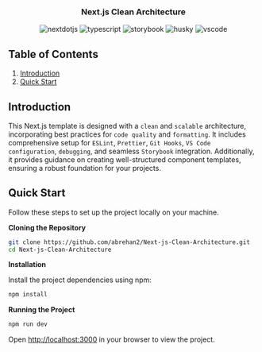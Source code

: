 <div align="center">
  <h3 align="center">Next.js Clean Architecture</h3>
   <div>
    <img src="https://img.shields.io/badge/-Next_JS-black?style=for-the-badge&logoColor=white&logo=nextdotjs&color=000000" alt="nextdotjs" />
    <img src="https://img.shields.io/badge/-TypeScript-black?style=for-the-badge&logoColor=white&logo=typescript&color=3178C6" alt="typescript" />
    <img src="https://img.shields.io/badge/-Storybook-black?style=for-the-badge&logoColor=white&logo=storybook&color=FF4785" alt="storybook" />
     <img src="https://img.shields.io/badge/-Husky-black?style=for-the-badge&logoColor=white&logo=husky&color=29C88E" alt="husky" />
    <img src="https://img.shields.io/badge/-VS%20Code-black?style=for-the-badge&logoColor=white&logo=visual-studio-code&color=007ACC" alt="vscode" />
  </div>
</div>

## <a name="table">Table of Contents</a>

1. [Introduction](#introduction)
2. [Quick Start](#quick-start)

## <a name="introduction">Introduction</a>

This Next.js template is designed with a `clean` and `scalable` architecture, incorporating best practices for `code quality` and `formatting`. It includes comprehensive setup for `ESLint`, `Prettier`, `Git Hooks`, `VS Code configuration`, `debugging`, and seamless `Storybook` integration. Additionally, it provides guidance on creating well-structured component templates, ensuring a robust foundation for your projects.

## <a name="quick-start">Quick Start</a>

Follow these steps to set up the project locally on your machine.

**Cloning the Repository**

```bash
git clone https://github.com/abrehan2/Next-js-Clean-Architecture.git
cd Next-js-Clean-Architecture
```

**Installation**

Install the project dependencies using npm:

```bash
npm install
```

**Running the Project**

```bash
npm run dev
```

Open [http://localhost:3000](http://localhost:3000) in your browser to view the project.
